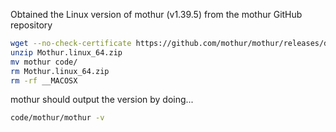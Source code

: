 Obtained the Linux version of mothur (v1.39.5) from the mothur GitHub repository
```bash
wget --no-check-certificate https://github.com/mothur/mothur/releases/download/v1.40.5/Mothur.linux_64.zip
unzip Mothur.linux_64.zip
mv mothur code/
rm Mothur.linux_64.zip
rm -rf __MACOSX
```
mothur should output the version by doing...
```bash
code/mothur/mothur -v
```
